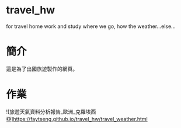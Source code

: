 # travel_hw
for travel home work and study where we go, how the weather...else...

# 簡介
這是為了出國旅遊製作的網頁。

# 作業
![旅遊天氣資料分析報告_歐洲_克羅埃西亞]<https://faytseng.github.io/travel_hw/travel_weather.html>
